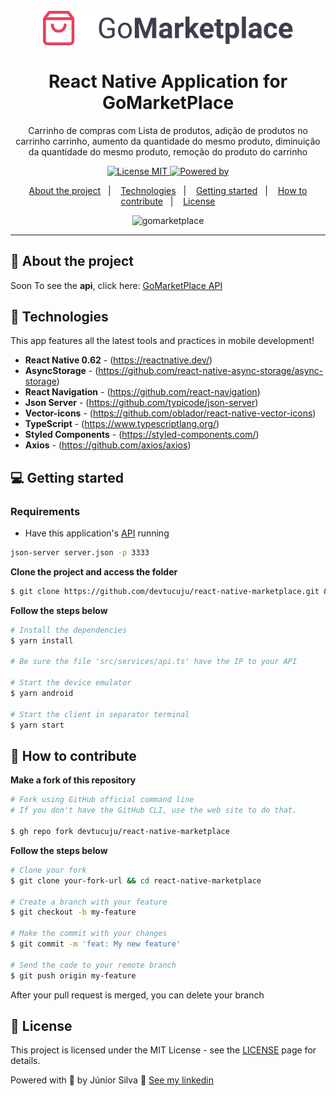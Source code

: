 <h1 align="center">
<br>
  <img src="./assets/logo@3x.png" alt="GoMarketPlace" width="400">
<br>
<br>
React Native Application for GoMarketPlace
</h1>

<p align="center">Carrinho de compras com Lista de produtos, adição  de produtos no carrinho carrinho, aumento da quantidade do mesmo produto, diminuição da quantidade
do mesmo produto, remoção do produto do carrinho</p>

<p align="center">
  <a href="https://opensource.org/licenses/MIT">
    <img src="https://img.shields.io/badge/License-MIT-blue.svg" alt="License MIT">
  </a>
  <a href="https://www.linkedin.com/in/devtucuju/" target="_blank" rel="noopener noreferrer">
    <img alt="Powered by" src="https://img.shields.io/badge/powered%20by-devtucuju-%23FF9000">
  </a>
</p>

<p align="center">
  <a href="#-about-the-project">About the project</a>&nbsp;&nbsp;&nbsp;|&nbsp;&nbsp;&nbsp;
  <a href="#-technologies">Technologies</a>&nbsp;&nbsp;&nbsp;|&nbsp;&nbsp;&nbsp;
  <a href="#-getting-started">Getting started</a>&nbsp;&nbsp;&nbsp;|&nbsp;&nbsp;&nbsp;
  <a href="#-how-to-contribute">How to contribute</a>&nbsp;&nbsp;&nbsp;|&nbsp;&nbsp;&nbsp;
  <a href="#-license">License</a>
</p>

[//]: # (Add your gifs/images here:)
<center>
  <img src="./assets/marketplace.gif" alt="gomarketplace" width="250"   >
</center>

<hr />

## 💇 About the project

Soon
To see the **api**, click here: [GoMarketPlace API](./server.json)</br>

## 🚀 Technologies
[//]: # (Add the features of your project here:)
This app features all the latest tools and practices in mobile development!

- **React Native 0.62** - (https://reactnative.dev/)
- **AsyncStorage** - (https://github.com/react-native-async-storage/async-storage)
- **React Navigation** - (https://github.com/react-navigation)
- **Json Server** - (https://github.com/typicode/json-server)
- **Vector-icons** - (https://github.com/oblador/react-native-vector-icons)
- **TypeScript** - (https://www.typescriptlang.org/)
- **Styled Components** - (https://styled-components.com/)
- **Axios** - (https://github.com/axios/axios)

## 💻 Getting started

### Requirements

- Have this application's [API](./server.json) running

```bash
json-server server.json -p 3333
```

**Clone the project and access the folder**

```bash
$ git clone https://github.com/devtucuju/react-native-marketplace.git && cd react-native-marketplace
```

**Follow the steps below**

```bash
# Install the dependencies
$ yarn install

# Be sure the file 'src/services/api.ts' have the IP to your API

# Start the device emulator
$ yarn android

# Start the client in separator terminal
$ yarn start
```

## 🤔 How to contribute

**Make a fork of this repository**

```bash
# Fork using GitHub official command line
# If you don't have the GitHub CLI, use the web site to do that.

$ gh repo fork devtucuju/react-native-marketplace
```

**Follow the steps below**

```bash
# Clone your fork
$ git clone your-fork-url && cd react-native-marketplace

# Create a branch with your feature
$ git checkout -b my-feature

# Make the commit with your changes
$ git commit -m 'feat: My new feature'

# Send the code to your remote branch
$ git push origin my-feature
```

After your pull request is merged, you can delete your branch



## 📝 License

This project is licensed under the MIT License - see the [LICENSE](https://opensource.org/licenses/MIT) page for details.

Powered with 💜 by Júnior Silva 👋 [See my linkedin](https://www.linkedin.com/in/devtucuju/)
